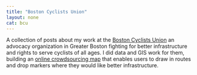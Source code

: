 ```yaml
---
title: "Boston Cyclists Union"
layout: none
cat: bcu
---
```


A collection of posts about my work at the [Boston Cyclists Union](http://bostoncyclistsunion.org/) an advocacy organization in Greater Boston fighting for better infrastructure and rights to serve cyclists of all ages. I did data and GIS work for them, building an [online crowdsourcing map](https://github.com/radumas/bikeways4everyone) that enables users to draw in routes and drop markers where they would like better infrastructure.